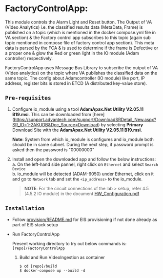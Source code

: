 
# FactoryControlApp:

This module controls the Alarm Light and Reset button.
The Output of VA (Video Analytics) i.e. the classified results data (MetaData, Frame) is published on a topic (which is mentioned in the docker compose.yml file in VA section) & the Factory control app subscribes to this topic (again sub topic mentioned in compose file of factory control app section). This meta data is parsed by the FCA & is used to determine if the frame is Defective or a proper one & glow the Red or green light in the IO module (Adam controller) respectively.

FactoryControlApp uses Message Bus Library to subscribe the output of VA (Video analytics) on the topic where VA publishes the classified data on the same topic.
The config about Adamcontroller (IO module) like port, IP address, register bits is stored in ETCD (A distributed key-value store).

## `Pre-requisites`

1. Configure io_module using a tool **AdamApax.Net Utility V2.05.11 B19.msi**. This can be downloaded from [here]
   (https://support.advantech.com/support/DownloadSRDetail_New.aspx?SR_ID=1-2AKUDB&Doc_Source=Download) by selecting **Primary** Download Site with the **AdamApax.Net Utility V2.05.11 B19.msi**.

    **Note**: System from which io_module is configures and io_module both should be in same subnet.
    During the next step, if password prompt is asked then the password is "00000000"

2. Install and open the downloaded app and follow the below instructions:<br>
    a. On the left-hand side pannel, right click on `Ethernet` and select `Search Device`<br>
    b. io_module will be detected (ADAM-6050) under Ethernet, click on it and go to `Network` tab and set the `<ip_address>` to the io_module.<br>


   > **NOTE**: For the circuit connections of the lab > setup, refer 4.5 (4.5.2 IO module) in the
   > document [HW_Configuration.pdf](HW_Configuration)

## `Installation`

* Follow [provision/README.md](../README#provision-eis.md) for EIS provisioning
  if not done already as part of EIS stack setup

* Run FactoryControlApp

  Present working directory to try out below commands is: `[repo]/FactoryControlApp`

    1. Build and Run VideoIngestion as container
        ```
        $ cd [repo]/build
        $ docker-compose up --build -d
        ```
